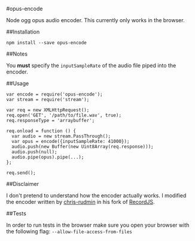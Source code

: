 #opus-encode

Node ogg opus audio encoder. This currently only works in the browser.

##Installation

    npm install --save opus-encode

##Notes

You **must** specify the `inputSampleRate` of the audio file piped into the encoder.

##Usage

    var encode = require('opus-encode');
    var stream = require('stream');

    var req = new XMLHttpRequest();
    req.open('GET', '/path/to/file.wav', true);
    req.responseType = 'arraybuffer';

    req.onload = function () {
      var audio = new stream.PassThrough();
      var opus = encode({inputSampleRate: 41000});
      audio.push(new Buffer(new Uint8Array(req.response)));
      audio.push(null);
      audio.pipe(opus).pipe(...);
    };

    req.send();

##Disclaimer

I don't pretend to understand how the encoder actually works.
I modified the encoder written by [chris-rudmin](https://github.com/chris-rudmin) in his fork of [RecordJS](https://github.com/chris-rudmin/Recorderjs).

##Tests

In order to run tests in the browser make sure you open your browser with the following flag: `--allow-file-access-from-files`
